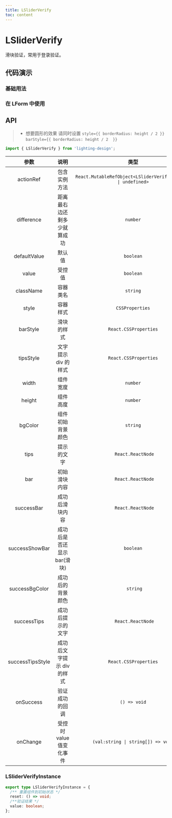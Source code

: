 ```yaml
---
title: LSliderVerify
toc: content
---
```


# LSliderVerify

滑块验证，常用于登录验证。

## 代码演示

### 基础用法

<code src='./demos/Demo1.tsx' ></code>

### 在 LForm 中使用

<code src='./demos/Demo2.tsx' ></code>

## API

> - 想要圆形的效果 请同时设置 `style={{ borderRadius: height / 2 }}` `barStyle={{ borderRadius: height / 2  }}`

```ts
import { LSliderVerify } from 'lighting-design';
```

|       参数       |            说明            |                             类型                             |           默认值           |
| :--------------: | :------------------------: | :----------------------------------------------------------: | :------------------------: |
|    actionRef     |        包含实例方法        | `React.MutableRefObject<LSliderVerifyInstance \| undefined>` |            `-`             |
|    difference    | 距离最右边还剩多少就算成功 |                           `number`                           |            `0`             |
|   defaultValue   |           默认值           |                          `boolean`                           |            `-`             |
|      value       |           受控值           |                          `boolean`                           |            `-`             |
|    className     |          容器类名          |                           `string`                           |            `-`             |
|      style       |          容器样式          |                       `CSSProperties`                        |            `-`             |
|     barStyle     |         滑块的样式         |                    `React.CSSProperties`                     |            `-`             |
|    tipsStyle     |    文字提示 div 的样式     |                    `React.CSSProperties`                     |            `-`             |
|      width       |          组件宽度          |                           `number`                           |           `400`            |
|      height      |          组件高度          |                           `number`                           |            `32`            |
|     bgColor      |      组件初始背景颜色      |                           `string`                           |         `#F2F3F5`          |
|       tips       |         提示的文字         |                      ` React.ReactNode`                      | `请按住滑块，拖动到最右边` |
|       bar        |        初始滑块内容        |                      ` React.ReactNode`                      | `<DoubleRightOutlined />`  |
|    successBar    |       成功后滑块内容       |                      ` React.ReactNode`                      |    `<CheckOutlined />`     |
|  successShowBar  | 成功后是否还显示 bar(滑块) |                          `boolean`                           |           `true`           |
|  successBgColor  |      成功后的背景颜色      |                          ` string`                           |         `#52c41a`          |
|   successTips    |      成功后提示的文字      |                      ` React.ReactNode`                      |        `验证已通过`        |
| successTipsStyle | 成功后文字提示 div 的样式  |                    `React.CSSProperties`                     |            `-`             |
|    onSuccess     |       验证成功的回调       |                         `() => void`                         |            `- `            |
|     onChange     |  受控时 value 值变化事件   |              `(val:string \| string[]) => void`              |            `- `            |

### LSliderVerifyInstance

```ts
export type LSliderVerifyInstance = {
  /** 重置组件到初始状态 */
  reset: () => void;
  /**验证结果 */
  value: boolean;
};
```
